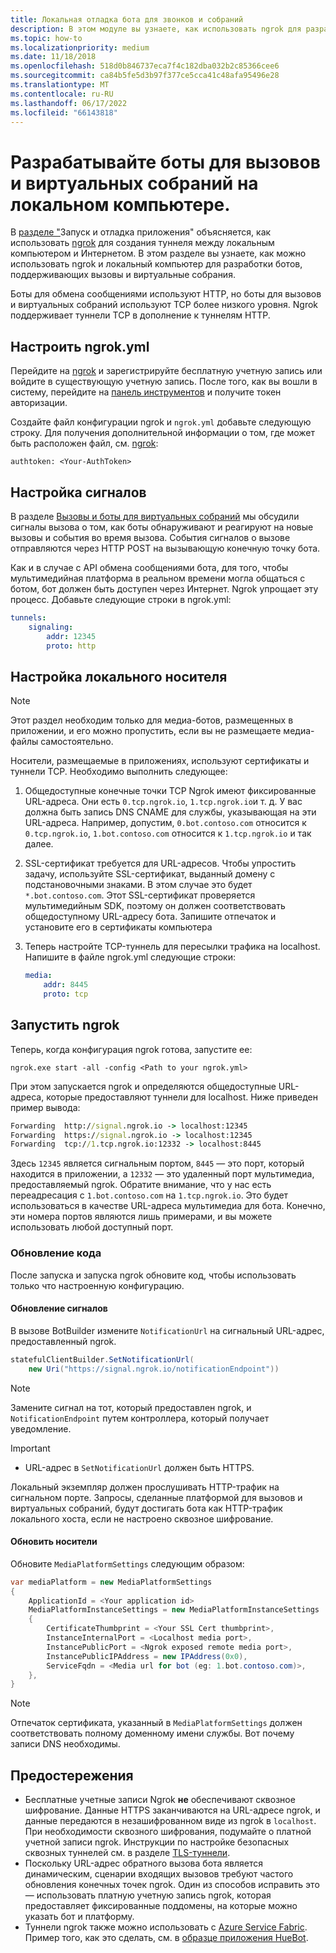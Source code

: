 ```yaml
---
title: Локальная отладка бота для звонков и собраний
description: В этом модуле вы узнаете, как использовать ngrok для разработки звонков и онлайн-ботов для собраний на локальном компьютере.
ms.topic: how-to
ms.localizationpriority: medium
ms.date: 11/18/2018
ms.openlocfilehash: 518d0b846737eca7f4c182dba032b2c85366cee6
ms.sourcegitcommit: ca84b5fe5d3b97f377ce5cca41c48afa95496e28
ms.translationtype: MT
ms.contentlocale: ru-RU
ms.lasthandoff: 06/17/2022
ms.locfileid: "66143818"
---
```

# <a name="develop-calling-and-online-meeting-bots-on-your-local-pc"></a>Разрабатывайте боты для вызовов и виртуальных собраний на локальном компьютере.

В [разделе "](../../concepts/build-and-test/debug.md)Запуск и отладка приложения" объясняется, как использовать [ngrok](https://ngrok.com) для создания туннеля между локальным компьютером и Интернетом. В этом разделе вы узнаете, как можно использовать ngrok и локальный компьютер для разработки ботов, поддерживающих вызовы и виртуальные собрания.

Боты для обмена сообщениями используют HTTP, но боты для вызовов и виртуальных собраний используют TCP более низкого уровня. Ngrok поддерживает туннели TCP в дополнение к туннелям HTTP.

## <a name="configure-ngrokyml"></a>Настроить ngrok.yml

Перейдите на [ngrok](https://ngrok.com) и зарегистрируйте бесплатную учетную запись или войдите в существующую учетную запись. После того, как вы вошли в систему, перейдите на [панель инструментов](https://dashboard.ngrok.com) и получите токен авторизации.

Создайте файл конфигурации ngrok и `ngrok.yml` добавьте следующую строку. Для получения дополнительной информации о том, где может быть расположен файл, см. [ngrok](https://ngrok.com/docs#config):

  `authtoken: <Your-AuthToken>`

## <a name="set-up-signaling"></a>Настройка сигналов

В разделе [Вызовы и боты для виртуальных собраний](./calls-meetings-bots-overview.md) мы обсудили сигналы вызова о том, как боты обнаруживают и реагируют на новые вызовы и события во время вызова. События сигналов о вызове отправляются через HTTP POST на вызывающую конечную точку бота.

Как и в случае с API обмена сообщениями бота, для того, чтобы мультимедийная платформа в реальном времени могла общаться с ботом, бот должен быть доступен через Интернет. Ngrok упрощает эту процесс. Добавьте следующие строки в ngrok.yml:

```yaml
tunnels:
    signaling:
        addr: 12345
        proto: http
```

## <a name="set-up-local-media"></a>Настройка локального носителя

> [!NOTE]
> Этот раздел необходим только для медиа-ботов, размещенных в приложении, и его можно пропустить, если вы не размещаете медиа-файлы самостоятельно.

Носители, размещаемые в приложениях, используют сертификаты и туннели TCP. Необходимо выполнить следующее:

1. Общедоступные конечные точки TCP Ngrok имеют фиксированные URL-адреса. Они есть `0.tcp.ngrok.io`, `1.tcp.ngrok.io`и т. д. У вас должна быть запись DNS CNAME для службы, указывающая на эти URL-адреса. Например, допустим, `0.bot.contoso.com` относится к `0.tcp.ngrok.io`, `1.bot.contoso.com` относится к `1.tcp.ngrok.io` и так далее.
2. SSL-сертификат требуется для URL-адресов. Чтобы упростить задачу, используйте SSL-сертификат, выданный домену с подстановочными знаками. В этом случае это будет `*.bot.contoso.com`. Этот SSL-сертификат проверяется мультимедийным SDK, поэтому он должен соответствовать общедоступному URL-адресу бота. Запишите отпечаток и установите его в сертификаты компьютера
3. Теперь настройте TCP-туннель для пересылки трафика на localhost. Напишите в файле ngrok.yml следующие строки:

    ```yaml
    media:
        addr: 8445
        proto: tcp
    ```

## <a name="start-ngrok"></a>Запустить ngrok

Теперь, когда конфигурация ngrok готова, запустите ее:

  `ngrok.exe start -all -config <Path to your ngrok.yml>`

При этом запускается ngrok и определяются общедоступные URL-адреса, которые предоставляют туннели для localhost. Ниже приведен пример вывода:

```cmd
Forwarding  http://signal.ngrok.io -> localhost:12345
Forwarding  https://signal.ngrok.io -> localhost:12345
Forwarding  tcp://1.tcp.ngrok.io:12332 -> localhost:8445
```

Здесь `12345` является сигнальным портом, `8445` — это порт, который находится в приложении, а `12332` — это удаленный порт мультимедиа, предоставляемый ngrok. Обратите внимание, что у нас есть переадресация с `1.bot.contoso.com` на `1.tcp.ngrok.io`. Это будет использоваться в качестве URL-адреса мультимедиа для бота. Конечно, эти номера портов являются лишь примерами, и вы можете использовать любой доступный порт.

### <a name="update-code"></a>Обновление кода

После запуска и запуска ngrok обновите код, чтобы использовать только что настроенную конфигурацию.

#### <a name="update-signaling"></a>Обновление сигналов

В вызове BotBuilder измените `NotificationUrl` на сигнальный URL-адрес, предоставленный ngrok.

```csharp
statefulClientBuilder.SetNotificationUrl(
    new Uri("https://signal.ngrok.io/notificationEndpoint"))
```

> [!NOTE]
> Замените сигнал на тот, который предоставлен ngrok, и `NotificationEndpoint` путем контроллера, который получает уведомление.

> [!IMPORTANT]
>
> * URL-адрес в `SetNotificationUrl` должен быть HTTPS.
>
> Локальный экземпляр должен прослушивать HTTP-трафик на сигнальном порте. Запросы, сделанные платформой для вызовов и виртуальных собраний, будут достигать бота как HTTP-трафик локального хоста, если не настроено сквозное шифрование.

#### <a name="update-media"></a>Обновить носители

Обновите `MediaPlatformSettings` следующим образом:

```csharp
var mediaPlatform = new MediaPlatformSettings
{
    ApplicationId = <Your application id>
    MediaPlatformInstanceSettings = new MediaPlatformInstanceSettings
    {
        CertificateThumbprint = <Your SSL Cert thumbprint>,
        InstanceInternalPort = <Localhost media port>,
        InstancePublicPort = <Ngrok exposed remote media port>,
        InstancePublicIPAddress = new IPAddress(0x0),
        ServiceFqdn = <Media url for bot (eg: 1.bot.contoso.com)>,
    },
}
```

> [!NOTE]
> Отпечаток сертификата, указанный в `MediaPlatformSettings` должен соответствовать полному доменному имени службы. Вот почему записи DNS необходимы.

## <a name="caveats"></a>Предостережения

* Бесплатные учетные записи Ngrok **не** обеспечивают сквозное шифрование. Данные HTTPS заканчиваются на URL-адресе ngrok, и данные передаются в незашифрованном виде из ngrok в `localhost`. При необходимости сквозного шифрования, подумайте о платной учетной записи ngrok. Инструкции по настройке безопасных сквозных туннелей см. в разделе [TLS-туннели](https://ngrok.com/docs#tls).
* Поскольку URL-адрес обратного вызова бота является динамическим, сценарии входящих вызовов требуют частого обновления конечных точек ngrok. Один из способов исправить это — использовать платную учетную запись ngrok, которая предоставляет фиксированные поддомены, на которые можно указать бот и платформу.
* Туннели ngrok также можно использовать с [Azure Service Fabric](/azure/service-fabric/service-fabric-overview). Пример того, как это сделать, см. в [образце приложения HueBot](https://github.com/microsoftgraph/microsoft-graph-comms-samples/tree/master/Samples/V1.0Samples/LocalMediaSamples/HueBot/HueBot).
